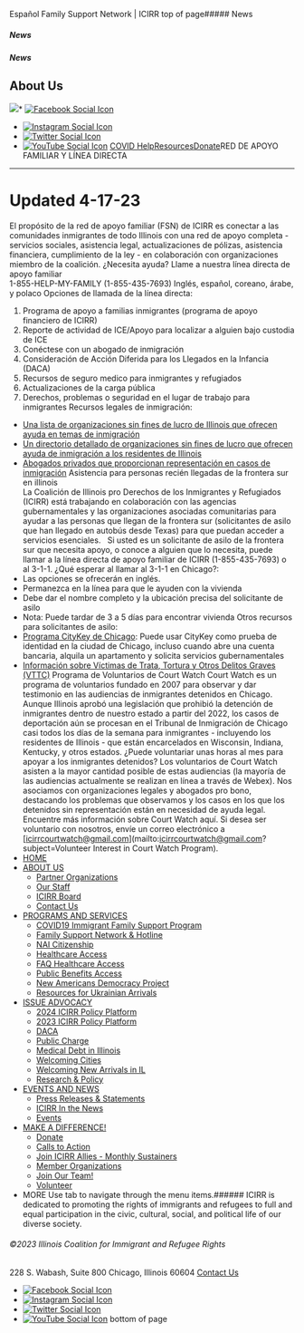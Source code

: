 
Español Family Support Network | ICIRR
top of page##### News
##### News
##### News
About Us
--------
[![](https://static.wixstatic.com/media/aec63a_8815cbc55c30492bb7f74e734e7d1815~mv2.png/v1/crop/x_0,y_2,w_600,h_131/fill/w_460,h_96,al_c,q_85,usm_0.66_1.00_0.01,enc_auto/aec63a_8815cbc55c30492bb7f74e734e7d1815~mv2.png)](https://www.icirr.org)* [![Facebook Social Icon]()](http://www.facebook.com/ICIRR)
* [![Instagram Social Icon]()](https://www.instagram.com/ICIRR_IL/)
* [![Twitter Social Icon]()](https://twitter.com/icirr?lang=en)
* [![YouTube Social  Icon]()](https://www.youtube.com/user/icirr)
[COVID Help](https://www.icirr.org/covid-19-resource-guide)[Resources](https://www.icirr.org/resources)[Donate](https://illinoiscoalitionforimmigrantandrefugeerights-bloom.kindful.com/?campaign=1242232)RED DE APOYO FAMILIAR Y LÍNEA DIRECTA
-------------------------------------
Updated 4-17-23
===============
El propósito de la red de apoyo familiar (FSN) de ICIRR es conectar a las comunidades inmigrantes de todo Illinois con una red de apoyo completa - servicios sociales, asistencia legal, actualizaciones de pólizas, asistencia financiera, cumplimiento de la ley - en colaboración con organizaciones miembro de la coalición.
¿Necesita ayuda? Llame a nuestra línea directa de apoyo familiar  
1-855-HELP-MY-FAMILY
(1-855-435-7693) Inglés, español, coreano, árabe, y polaco
Opciones de llamada de la línea directa:
1. Programa de apoyo a familias inmigrantes (programa de apoyo financiero de ICIRR)
2. Reporte de actividad de ICE/Apoyo para localizar a alguien bajo custodia de ICE
3. Conéctese con un abogado de inmigración
4. Consideración de Acción Diferida para los Llegados en la Infancia (DACA)
5. Recursos de seguro medico para inmigrantes y refugiados
6. Actualizaciones de la carga pública
7. Derechos, problemas o seguridad en el lugar de trabajo para inmigrantes
Recursos legales de inmigración:
* ​​[Una lista de organizaciones sin fines de lucro de Illinois que ofrecen ayuda en temas de inmigración](https://www.icirr.org/_files/ugd/9781a6_dcd4ee58422d4af0ab394039e780b5ba.pdf)
* [Un directorio detallado de organizaciones sin fines de lucro que ofrecen ayuda de inmigración a los residentes de Illinois](https://www.icirr.org/_files/ugd/f9e919_dc8f938ffa6c4b79890677c925df2958.pdf)
* [Abogados privados que proporcionan representación en casos de inmigración](https://www.icirr.org/_files/ugd/9781a6_b3ad1caedd0541bb89f3868294e4b536.pdf)
Asistencia para personas recién llegadas de la frontera sur en illinois  
La Coalición de Illinois pro Derechos de los Inmigrantes y Refugiados (ICIRR) está trabajando en colaboración con las agencias gubernamentales y las organizaciones asociadas comunitarias para ayudar a las personas que llegan de la frontera sur (solicitantes de asilo que han llegado en autobús desde Texas) para que puedan acceder a servicios esenciales.
 
Si usted es un solicitante de asilo de la frontera sur que necesita apoyo, o conoce a alguien que lo necesita, puede llamar a la línea directa de apoyo familiar de ICIRR (1-855-435-7693) o al 3-1-1.
¿Qué esperar al llamar al 3-1-1 en Chicago?:
* Las opciones se ofrecerán en inglés.
* Permanezca en la línea para que le ayuden con la vivienda
* Debe dar el nombre completo y la ubicación precisa del solicitante de asilo
* Nota: Puede tardar de 3 a 5 días para encontrar vivienda
Otros recursos para solicitantes de asilo:
* [Programa CityKey de Chicago](https://www.chicityclerk.com/about-citykey/chicago-citykey-program-update): Puede usar CityKey como prueba de identidad en la ciudad de Chicago, incluso cuando abre una cuenta bancaria, alquila un apartamento y solicita servicios gubernamentales
* [Información sobre Víctimas de Trata, Tortura y Otros Delitos Graves (VTTC)](https://www.heartlandalliance.org/wp-content/uploads/2020/04/VTTC-FACTSHEET-4.2020.pdf)
Programa de Voluntarios de Court Watch
Court Watch es un programa de voluntarios fundado en 2007 para observar y dar testimonio en las audiencias de inmigrantes detenidos en Chicago. Aunque Illinois aprobó una legislación que prohibió la detención de inmigrantes dentro de nuestro estado a partir del 2022, los casos de deportación aún se procesan en el Tribunal de Inmigración de Chicago casi todos los días de la semana para inmigrantes - incluyendo los residentes de Illinois - que están encarcelados en Wisconsin, Indiana, Kentucky, y otros estados.
¿Puede voluntariar unas horas al mes para apoyar a los inmigrantes detenidos?
Los voluntarios de Court Watch asisten a la mayor cantidad posible de estas audiencias (la mayoría de las audiencias actualmente se realizan en línea a través de Webex). Nos asociamos con organizaciones legales y abogados pro bono, destacando los problemas que observamos y los casos en los que los detenidos sin representación están en
necesidad de ayuda legal.
 
Encuentre más información sobre Court Watch aquí. Si desea ser voluntario con nosotros, envíe un correo electrónico a [icirrcourtwatch@gmail.com](mailto:icirrcourtwatch@gmail.com?subject=Volunteer Interest in Court Watch Program).
* [HOME](https://www.icirr.org)
* [ABOUT US](https://www.icirr.org/about)
	+ [Partner Organizations](https://www.icirr.org/partner-organizations)
	+ [Our Staff](https://www.icirr.org/our-staff)
	+ [ICIRR Board](https://www.icirr.org/icirr-board)
	+ [Contact Us](https://www.icirr.org/contact)
* [PROGRAMS AND SERVICES](https://www.icirr.org/programs-and-services)
	+ [COVID19 Immigrant Family Support Program](https://www.icirr.org/covidil)
	+ [Family Support Network & Hotline](https://www.icirr.org/fsn)
	+ [NAI Citizenship](https://www.icirr.org/nai)
	+ [Healthcare Access](https://www.icirr.org/healthcare-access)
	+ [FAQ Healthcare Access](https://www.icirr.org/healthcare-faq)
	+ [Public Benefits Access](https://www.icirr.org/public-benefits-access)
	+ [New Americans Democracy Project](https://www.icirr.org/new-americans-democracy-project)
	+ [Resources for Ukrainian Arrivals](https://www.icirr.org/ukrainian-arrivals)
* [ISSUE ADVOCACY](https://www.icirr.org/issue-advocacy)
	+ [2024 ICIRR Policy Platform](https://www.icirr.org/2024-platform)
	+ [2023 ICIRR Policy Platform](https://www.icirr.org/2023-platform)
	+ [DACA](https://www.icirr.org/daca)
	+ [Public Charge](https://www.icirr.org/publiccharge)
	+ [Medical Debt in Illinois](https://www.icirr.org/ilmedicaldebt)
	+ [Welcoming Cities](https://www.icirr.org/welcoming-cities)
	+ [Welcoming New Arrivals in IL](https://www.icirr.org/newarrivals)
	+ [Research & Policy](https://www.icirr.org/research-and-policy)
* [EVENTS AND NEWS](https://www.icirr.org/events-and-news-1)
	+ [Press Releases & Statements](https://www.icirr.org/press)
	+ [ICIRR In the News](https://www.icirr.org/news)
	+ [Events](https://www.icirr.org/event)
* [MAKE A DIFFERENCE!](https://www.icirr.org/make-a-difference)
	+ [Donate](https://illinoiscoalitionforimmigrantandrefugeerights-bloom.kindful.com/)
	+ [Calls to Action](https://www.icirr.org/calls-to-action)
	+ [Join ICIRR Allies - Monthly Sustainers](https://illinoiscoalitionforimmigrantandrefugeerights-bloom.kindful.com/?campaign=1258485)
	+ [Member Organizations](https://www.icirr.org/become-a-member-organization)
	+ [Join Our Team!](https://www.icirr.org/join-our-team)
	+ [Volunteer](https://www.icirr.org/volunteer)
* MORE
Use tab to navigate through the menu items.###### ICIRR is dedicated to promoting the rights of immigrants and refugees to full and equal participation in the civic, cultural, social, and political life of our diverse society.
###### ©2023 Illinois Coalition for Immigrant and Refugee Rights
228 S. Wabash, Suite 800
Chicago, Illinois 60604
[Contact Us](https://www.icirr.org/contact)
* [![Facebook Social Icon]()](http://www.facebook.com/ICIRR)
* [![Instagram Social Icon]()](https://www.instagram.com/ICIRR_IL/)
* [![Twitter Social Icon]()](https://twitter.com/icirr?lang=en)
* [![YouTube Social  Icon]()](https://www.youtube.com/user/icirr)
bottom of page
